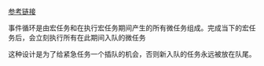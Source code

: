 <!--
 * @Author: Mia
 * @Date: 2022-03-16 16:18:48
 * @LastEditors: Mia
 * @LastEditTime: 2022-03-17 16:08:26
 * @Description: 事件循环
-->

[参考链接](https://juejin.cn/post/7073099307510923295)

事件循环是由宏任务和在执行宏任务期间产生的所有微任务组成。完成当下的宏任务后，会立刻执行所有在此期间入队的微任务

这种设计是为了给紧急任务一个插队的机会，否则新入队的任务永远被放在队尾。

#####